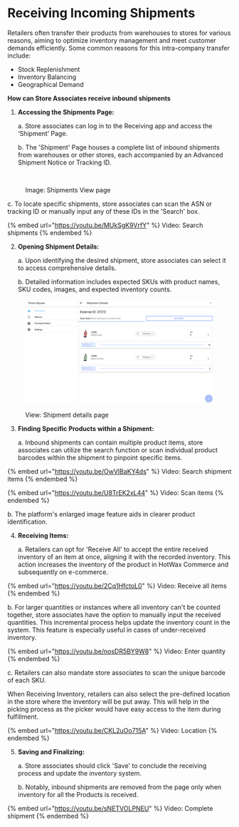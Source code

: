 # Receiving Incoming Shipments

Retailers often transfer their products from warehouses to stores for various reasons, aiming to optimize inventory management and meet customer demands efficiently. Some common reasons for this intra-company transfer include:

- Stock Replenishment
- Inventory Balancing
- Geographical Demand

**How can Store Associates receive inbound shipments**

1. **Accessing the Shipments Page:**

   a. Store associates can log in to the Receiving app and access the ‘Shipment’ Page.
   
   b. The 'Shipment' Page houses a complete list of inbound shipments from warehouses or other stores, each accompanied by an Advanced Shipment Notice or Tracking ID.

<figure><img src="../.gitbook/assets/Screenshot 2023-10-19 at 6.11.45 PM.png" alt=""><figcaption><p>Image: Shipments View page</p></figcaption></figure>
   
   c. To locate specific shipments, store associates can scan the ASN or tracking ID or manually input any of these IDs in the 'Search' box.

{% embed url="https://youtu.be/MUkSgK9VrfY" %}
Video: Search shipments
{% endembed %}

2. **Opening Shipment Details:**

   a. Upon identifying the desired shipment, store associates can select it to access comprehensive details.
   
   b. Detailed information includes expected SKUs with product names, SKU codes, images, and expected inventory counts.

<figure><img src="../.gitbook/assets/Screenshot 2023-10-19 at 6.13.37 PM.png" alt=""><figcaption><p>View: Shipment details page</p></figcaption></figure>


3. **Finding Specific Products within a Shipment:**

   a. Inbound shipments can contain multiple product items, store associates can utilize the search function or scan individual product barcodes within the shipment to pinpoint specific items.

{% embed url="https://youtu.be/OwVIBaKY4ds" %}
Video: Search shipment items
{% endembed %}

{% embed url="https://youtu.be/U8TrEK2xL44" %}
Video: Scan items
{% endembed %}
   
   b. The platform's enlarged image feature aids in clearer product identification.

4. **Receiving Items:**

   a. Retailers can opt for 'Receive All' to accept the entire received inventory of an item at once, aligning it with the recorded inventory. This action increases the inventory of the product in HotWax Commerce and subsequently on e-commerce.

{% embed url="https://youtu.be/2Cq1HfctoL0" %}
Video: Receive all items
{% endembed %}
   
   b. For larger quantities or instances where all inventory can't be counted together, store associates have the option to manually input the received quantities. This incremental process helps update the inventory count in the system. This feature is especially useful in cases of under-received inventory.

{% embed url="https://youtu.be/nosDR5BY9W8" %}
Video: Enter quantity
{% endembed %}
   
   c. Retailers can also mandate store associates to scan the unique barcode of each SKU. 

When Receiving Inventory, retailers can also select the pre-defined location in the store where the inventory will be put away. This will help in the picking process as the picker would have easy access to the item during fulfillment.

{% embed url="https://youtu.be/CKL2uOo715A" %}
Video: Location
{% endembed %}


5. **Saving and Finalizing:**

   a. Store associates should click 'Save' to conclude the receiving process and update the inventory system.
   
   b. Notably, inbound shipments are removed from the page only when inventory for all the Products is received.

{% embed url="https://youtu.be/sNETVOLPNEU" %}
Video: Complete shipment
{% endembed %}


